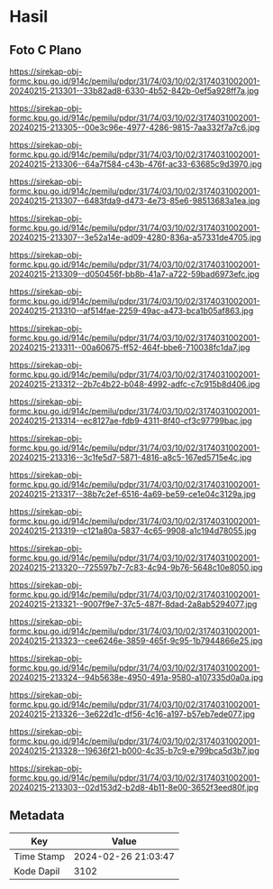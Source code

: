 # Hasil

## Foto C Plano

https://sirekap-obj-formc.kpu.go.id/914c/pemilu/pdpr/31/74/03/10/02/3174031002001-20240215-213301--33b82ad8-6330-4b52-842b-0ef5a928ff7a.jpg

https://sirekap-obj-formc.kpu.go.id/914c/pemilu/pdpr/31/74/03/10/02/3174031002001-20240215-213305--00e3c96e-4977-4286-9815-7aa332f7a7c6.jpg

https://sirekap-obj-formc.kpu.go.id/914c/pemilu/pdpr/31/74/03/10/02/3174031002001-20240215-213306--64a7f584-c43b-476f-ac33-63685c9d3970.jpg

https://sirekap-obj-formc.kpu.go.id/914c/pemilu/pdpr/31/74/03/10/02/3174031002001-20240215-213307--6483fda9-d473-4e73-85e6-98513683a1ea.jpg

https://sirekap-obj-formc.kpu.go.id/914c/pemilu/pdpr/31/74/03/10/02/3174031002001-20240215-213307--3e52a14e-ad09-4280-836a-a57331de4705.jpg

https://sirekap-obj-formc.kpu.go.id/914c/pemilu/pdpr/31/74/03/10/02/3174031002001-20240215-213309--d050456f-bb8b-41a7-a722-59bad6973efc.jpg

https://sirekap-obj-formc.kpu.go.id/914c/pemilu/pdpr/31/74/03/10/02/3174031002001-20240215-213310--af514fae-2259-49ac-a473-bca1b05af863.jpg

https://sirekap-obj-formc.kpu.go.id/914c/pemilu/pdpr/31/74/03/10/02/3174031002001-20240215-213311--00a60675-ff52-464f-bbe6-710038fc1da7.jpg

https://sirekap-obj-formc.kpu.go.id/914c/pemilu/pdpr/31/74/03/10/02/3174031002001-20240215-213312--2b7c4b22-b048-4992-adfc-c7c915b8d406.jpg

https://sirekap-obj-formc.kpu.go.id/914c/pemilu/pdpr/31/74/03/10/02/3174031002001-20240215-213314--ec8127ae-fdb9-4311-8f40-cf3c97799bac.jpg

https://sirekap-obj-formc.kpu.go.id/914c/pemilu/pdpr/31/74/03/10/02/3174031002001-20240215-213316--3c1fe5d7-5871-4816-a8c5-167ed5715e4c.jpg

https://sirekap-obj-formc.kpu.go.id/914c/pemilu/pdpr/31/74/03/10/02/3174031002001-20240215-213317--38b7c2ef-6516-4a69-be59-ce1e04c3129a.jpg

https://sirekap-obj-formc.kpu.go.id/914c/pemilu/pdpr/31/74/03/10/02/3174031002001-20240215-213319--c121a80a-5837-4c65-9908-a1c194d78055.jpg

https://sirekap-obj-formc.kpu.go.id/914c/pemilu/pdpr/31/74/03/10/02/3174031002001-20240215-213320--725597b7-7c83-4c94-9b76-5648c10e8050.jpg

https://sirekap-obj-formc.kpu.go.id/914c/pemilu/pdpr/31/74/03/10/02/3174031002001-20240215-213321--9007f9e7-37c5-487f-8dad-2a8ab5294077.jpg

https://sirekap-obj-formc.kpu.go.id/914c/pemilu/pdpr/31/74/03/10/02/3174031002001-20240215-213323--cee6246e-3859-465f-9c95-1b7944866e25.jpg

https://sirekap-obj-formc.kpu.go.id/914c/pemilu/pdpr/31/74/03/10/02/3174031002001-20240215-213324--94b5638e-4950-491a-9580-a107335d0a0a.jpg

https://sirekap-obj-formc.kpu.go.id/914c/pemilu/pdpr/31/74/03/10/02/3174031002001-20240215-213326--3e622d1c-df56-4c16-a197-b57eb7ede077.jpg

https://sirekap-obj-formc.kpu.go.id/914c/pemilu/pdpr/31/74/03/10/02/3174031002001-20240215-213328--19636f21-b000-4c35-b7c9-e799bca5d3b7.jpg

https://sirekap-obj-formc.kpu.go.id/914c/pemilu/pdpr/31/74/03/10/02/3174031002001-20240215-213303--02d153d2-b2d8-4b11-8e00-3652f3eed80f.jpg


## Metadata

| Key        | Value               |
| ---------- | ------------------- |
| Time Stamp | 2024-02-26 21:03:47 |
| Kode Dapil | 3102                |



